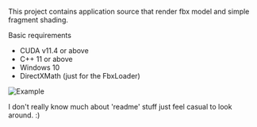 This project contains application source that render fbx model and simple fragment shading.

Basic requirements
 - CUDA v11.4 or above
 - C++ 11 or above
 - Windows 10
 - DirectXMath (just for the FbxLoader)

![Example](https://imgur.com/a/4SaPPfF)

I don't really know much about 'readme' stuff just feel casual to look around. :)
